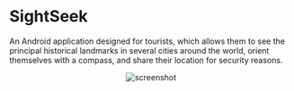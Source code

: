# SightSeek
An Android application designed for tourists, which allows them to see the principal historical landmarks in several cities around the world, orient themselves with a compass, and share their location for security reasons.

<div align="center"> 
  <img src="https://placehold.co/600x400?text=Your+Screenshot+here" alt="screenshot" />
</div>
